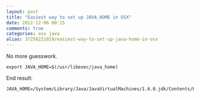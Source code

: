 ```yaml
---
layout: post
title: "Easiest way to set up JAVA_HOME in OSX"
date: 2012-12-06 00:15
comments: true
categories: osx java
alias: 37258221019/easiest-way-to-set-up-java-home-in-osx
---
```



No more guesswork.

```
export JAVA_HOME=$(/usr/libexec/java_home)
```

End result:

```
JAVA_HOME=/System/Library/Java/JavaVirtualMachines/1.6.0.jdk/Contents/Home
```


